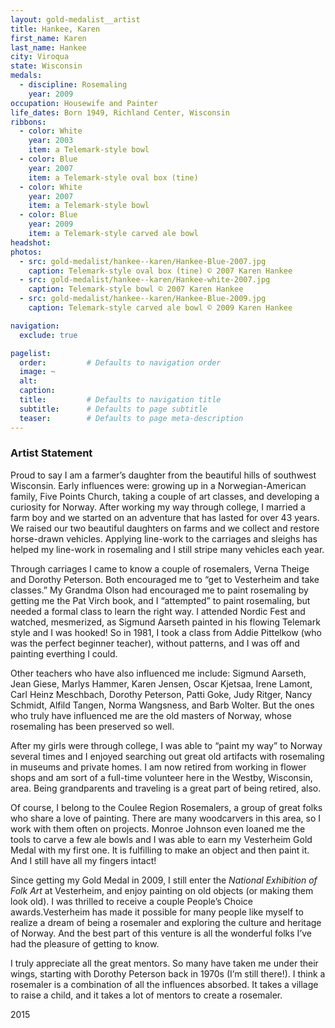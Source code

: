 ```yaml
---
layout: gold-medalist__artist
title: Hankee, Karen
first_name: Karen
last_name: Hankee
city: Viroqua
state: Wisconsin
medals: 
  - discipline: Rosemaling
    year: 2009
occupation: Housewife and Painter
life_dates: Born 1949, Richland Center, Wisconsin
ribbons:
  - color: White 
    year: 2003
    item: a Telemark-style bowl
  - color: Blue
    year: 2007
    item: a Telemark-style oval box (tine) 
  - color: White 
    year: 2007
    item: a Telemark-style bowl
  - color: Blue
    year: 2009
    item: a Telemark-style carved ale bowl
headshot:
photos:
  - src: gold-medalist/hankee--karen/Hankee-Blue-2007.jpg
    caption: Telemark-style oval box (tine) © 2007 Karen Hankee
  - src: gold-medalist/hankee--karen/Hankee-white-2007.jpg
    caption: Telemark-style bowl © 2007 Karen Hankee
  - src: gold-medalist/hankee--karen/Hankee-Blue-2009.jpg
    caption: Telemark-style carved ale bowl © 2009 Karen Hankee

navigation:
  exclude: true

pagelist:
  order:         # Defaults to navigation order  
  image: ~
  alt:
  caption:
  title:         # Defaults to navigation title
  subtitle:      # Defaults to page subtitle
  teaser:        # Defaults to page meta-description  
---
```

### Artist Statement

Proud to say I am a farmer’s daughter from the beautiful hills of southwest Wisconsin. Early influences were: growing up in a Norwegian-American family, Five Points Church, taking a couple of art classes, and developing a curiosity for Norway. After working my way through college, I married a farm boy and we started on an adventure that has lasted for over 43 years. We raised our two beautiful daughters on farms and we collect and restore horse-drawn vehicles. Applying line-work to the carriages and sleighs has helped my line-work in rosemaling and I still stripe many vehicles each year. 

Through carriages I came to know a couple of rosemalers, Verna Theige and Dorothy Peterson. Both encouraged me to “get to Vesterheim and take classes.” My Grandma Olson had encouraged me to paint rosemaling by getting me the Pat Virch book, and I “attempted” to paint rosemaling, but needed a formal class to learn the right way. I attended Nordic Fest and watched, mesmerized, as Sigmund Aarseth painted in his flowing Telemark style and I was hooked! So in 1981, I took a class from Addie Pittelkow (who was the perfect beginner teacher), without patterns, and I was off and painting everthing I could. 

Other teachers who have also influenced me include: Sigmund Aarseth, Jean Giese, Marlys Hammer, Karen Jensen, Oscar Kjetsaa, Irene Lamont, Carl Heinz Meschbach, Dorothy Peterson, Patti Goke, Judy Ritger, Nancy Schmidt, Alfild Tangen, Norma Wangsness, and Barb Wolter. But the ones who truly have influenced me are the old masters of Norway, whose rosemaling has been preserved so well. 

After my girls were through college, I was able to “paint my way” to Norway several times and I enjoyed searching out great old artifacts with rosemaling in museums and private homes. I am now retired from working in flower shops and am sort of a full-time volunteer here in the Westby, Wisconsin, area. Being grandparents and traveling is a great part of being retired, also. 

Of course, I belong to the Coulee Region Rosemalers, a group of great folks who share a love of painting. There are many woodcarvers in this area, so I work with them often on projects. Monroe Johnson even loaned me the tools to carve a few ale bowls and I was able to earn my Vesterheim Gold Medal with my first one. It is fulfilling to make an object and then paint it. And I still have all my fingers intact! 

Since getting my Gold Medal in 2009, I still enter the _National Exhibition of Folk Art_ at Vesterheim, and enjoy painting on old objects (or making them look old). I was thrilled to receive a couple People’s Choice awards.Vesterheim has made it possible for many people like myself to realize a dream of being a rosemaler and exploring the culture and heritage of Norway. And the best part of this venture is all the wonderful folks I’ve had the pleasure of getting to know.

I truly appreciate all the great mentors. So many have taken me under their wings, starting with Dorothy Peterson back in 1970s (I’m still there!). I think a rosemaler is a combination of all the influences absorbed. It takes a village to raise a child, and it takes a lot of mentors to create a rosemaler. 

2015
